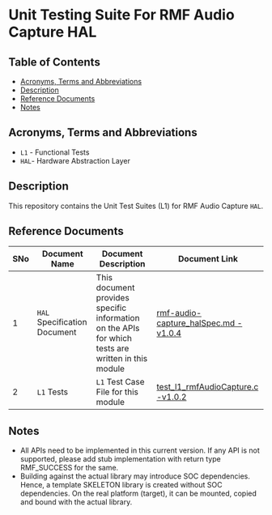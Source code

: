 # Unit Testing Suite For RMF Audio Capture HAL

## Table of Contents

- [Acronyms, Terms and Abbreviations](#acronyms-terms-and-abbreviations)
- [Description](#description)
- [Reference Documents](#reference-documents)
- [Notes](#notes)

## Acronyms, Terms and Abbreviations

- `L1` - Functional Tests
- `HAL`- Hardware Abstraction Layer

## Description

This repository contains the Unit Test Suites (L1) for RMF Audio Capture `HAL`.

## Reference Documents

<!-- Need to update links to rdkcentral and point to branch main-->
|SNo|Document Name|Document Description|Document Link|
|---|-------------|--------------------|-------------|
|1|`HAL` Specification Document|This document provides specific information on the APIs for which tests are written in this module|[rmf-audio-capture_halSpec.md -v1.0.4](https://github.com/rdkcentral/rdk-halif-rmf_audio_capture/blob/1.0.4/docs/pages/rmf-audio-capture_halSpec.md "rmf-audio-capture_halSpec.md")|
|2|`L1` Tests |`L1` Test Case File for this module |[test_l1_rmfAudioCapture.c -v1.0.2](https://github.com/rdkcentral/rdk-halif-test-rmf_audio_capture/blob/1.0.2/src/test_l1_rmfAudioCapture.c "test_l1_rmfAudioCapture.c")|

## Notes

- All APIs need to be implemented in this current version. If any API is not supported, please add stub implementation with return type RMF_SUCCESS for the same.
- Building against the actual library may introduce SOC dependencies. Hence, a template SKELETON library is created without SOC dependencies. On the real platform (target), it can be mounted, copied and bound with the actual library.